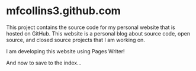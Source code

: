 mfcollins3.github.com
=====================
This project contains the source code for my personal website that is hosted
on GitHub. This website is a personal blog about source code, open source, and
closed source projects that I am working on.

I am developing this website using Pages Writer!

And now to save to the index...